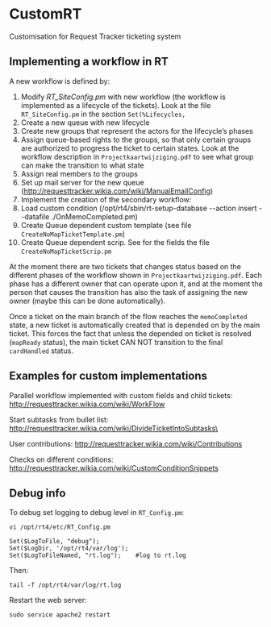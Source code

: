 # CustomRT
Customisation for Request Tracker ticketing system

## Implementing a workflow in RT

A new workflow is defined by:

1. Modify *RT_SiteConfig.pm* with new workflow (the workflow is implemented as a lifecycle of the tickets). Look at the file `RT_SiteConfig.pm` in the section `Set(%Lifecycles,`
2. Create a new queue with new lifecycle
3. Create new groups that represent the actors for the lifecycle’s phases
4. Assign queue-based rights to the groups, so that only certain groups are authorized to progress the ticket to certain states. Look at the workflow description in `Projectkaartwijziging.pdf` to see what group can make the transition to what state
5. Assign real members to the groups
6. Set up mail server for the new queue (http://requesttracker.wikia.com/wiki/ManualEmailConfig)
7. Implement the creation of the secondary workflow:
  1. Load custom condition (/opt/rt4/sbin/rt-setup-database --action insert --datafile ./OnMemoCompleted.pm)
  2. Create Queue dependent custom template (see file `CreateNoMapTicketTemplate.pm`)
  3. Create Queue dependent scrip. See for the fields the file `CreateNoMapTicketScrip.pm`

At the moment there are two tickets that changes status based on the different phases of the workflow shown in `Projectkaartwijziging.pdf`. Each phase has a different owner that can operate upon it, and at the moment the person that causes the transition has also the task of assigning the new owner (maybe this can be done automatically).

Once a ticket on the main branch of the flow reaches the `memoCompleted` state, a new ticket is automatically created that is depended on by the main ticket. This forces the fact that unless the depended on ticket is resolved (`mapReady` status), the main ticket CAN NOT transition to the final `cardHandled` status.

## Examples for custom implementations
Parallel workflow implemented with custom fields and child tickets:
http://requesttracker.wikia.com/wiki/WorkFlow

Start subtasks from bullet list:
http://requesttracker.wikia.com/wiki/DivideTicketIntoSubtasks\

User contributions:
http://requesttracker.wikia.com/wiki/Contributions

Checks on different conditions:
http://requesttracker.wikia.com/wiki/CustomConditionSnippets

## Debug info

To debug set logging to debug level in `RT_Config.pm`:
```
vi /opt/rt4/etc/RT_Config.pm

Set($LogToFile, "debug");
Set($LogDir, '/opt/rt4/var/log');
Set($LogToFileNamed, "rt.log");    #log to rt.log
```

Then:

```
tail -f /opt/rt4/var/log/rt.log
```

Restart the web server:

```
sudo service apache2 restart
```
